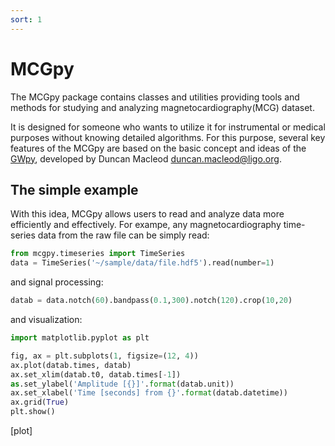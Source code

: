 ```yaml
---
sort: 1
---
```


# MCGpy

The MCGpy package contains classes and utilities providing tools and methods for studying and analyzing magnetocardiography(MCG) dataset. 

It is designed for someone who wants to utilize it for instrumental or medical purposes without knowing detailed algorithms. For this purpose, several key features of the MCGpy are based on the basic concept and ideas of the [GWpy](https://github.com/gwpy/gwpy), developed by Duncan Macleod <duncan.macleod@ligo.org>.

## The simple example

With this idea, MCGpy allows users to read and analyze data more efficiently and effectively. For exampe, any magnetocardiography time-series data from the raw file can be simply read:

```python
from mcgpy.timeseries import TimeSeries
data = TimeSeries('~/sample/data/file.hdf5').read(number=1)
```

and signal processing:

```python
datab = data.notch(60).bandpass(0.1,300).notch(120).crop(10,20)
```

and visualization:
```python
import matplotlib.pyplot as plt

fig, ax = plt.subplots(1, figsize=(12, 4))
ax.plot(datab.times, datab)
ax.set_xlim(datab.t0, datab.times[-1])
as.set_ylabel('Amplitude [{}]'.format(datab.unit))
ax.set_xlabel('Time [seconds] from {}'.format(datab.datetime))
ax.grid(True)
plt.show() 
```

[plot]
